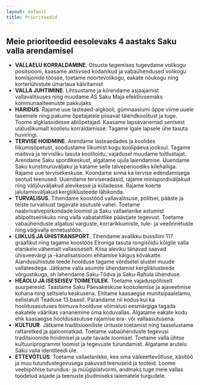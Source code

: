 ```yaml
---
layout: default
title: Prioriteedid
---
```


## Meie prioriteedid eesolevaks 4 aastaks Saku valla arendamisel

* **VALLAELU KORRALDAMINE**. Otsuste tegemises tugevdame volikogu positsiooni, kaasame aktiivsed kodanikud ja vabaühendused volikogu komisjonide töösse, toetame noortevolikogu, eakate nõukogu ning korteriühistute ümarlaua käivitamist
* **VALLA JUHTIMINE**. Lihtsustame ja kiirendame asjaajamist vallavalitsuses ning muudame AS Saku Maja efektiivsemaks kommunaalteenuste pakkujaks
* **HARIDUS**. Rajame uue lasteaed-algkooli, gümnaasiumi õppe viime uuele tasemele ning pakume õpetajatele piisavat täiendkoolitust ja tuge. Toome algklassidesse abiõpetajad. Kaasame lapsevanemad senisest ulatuslikumalt koolielu korraldamisse. Tagame igale lapsele ühe tasuta huviringi.
* **TERVISE HOIDMINE**. Arendame lasteaedades ja koolides liikumisõpetust, soodustame liikumist kogu koolipäeva jooksul. Tagame maitsva ja tervisliku tasuta koolitoidu, vajadusel muudame toitlustajat. Arendame Saku spordikeskust, algatame ujula laiendamise. Uuendame Saku kunstmuruväljaku ja katame selle talveperioodiks kilehalliga. Rajame uue tervisekeskuse. Koondame sinna ka tervise edendamisega seotud teenused. Uuendame terviseradasid, rajame minispordiväljakud ning välijõuväljakud alevikesse ja küladesse. Rajame koerte jalutamisväljakud kergliiklusteede lähikonda.
* **TURVALISUS**. Tihendame koostööd vallavalitsuse, politsei, pääste ja teiste turvalisust tagavate asutuste vahel. Toetame naabrivalvepiirkondade loomist ja Saku vallaelanike astumist abipolitseinikuks ning valla vabatahtlike päästjate tegevust. Toetame vabaühenduste algatusi varguste, korrarikkumiste, tule- ja veeõnnetuste ning vägivalla ennetustöös.
* **LIIKLUS JA ÜHISTRANSPORT**. Tihendame avalikku bussiliini 117 graafikut ning tagame koostöös Elroniga tasuta rongisõidu kõigile valla elanikele vähemalt vallasiseselt. Kiisa aleviku tänavad saavad ühisveevärgi ja -kanalisatsiooni ehitamise käigus kõvakatte. Aiandusühistute teede hoolduse tagame võrdsetel alustel muude vallateedega. Jätkame valla asumite ühendamist kergliiklusteede võrgustikuga, sh lahendame Saku-Tõdva ja Saku-Rahula ühenduse.
* **HEAOLU JA ISESEISEV TOIMETULEK**. Toetame vajaduspõhiselt suurperesid. Taastame Saku Päevakeskuse koosolemise ja ajaveetmise kohana ning seltsielu keskusena. Ehitame kaasaegse munitsipaalelamu, eelistatult Teaduse 13 baasil. Parandame nii kodus kui ka hooldusasutuses toimuva hoolduse võimalusi eesmärgiga tagada eakatele väärikas vananemine oma koduvallas. Algatame eakate kodu ehk kaasaegse hooldusasutuse rajamise era- või vallaasutusena.
* **KULTUUR**. Jätkame traditsiooniliste ürituste toetamist ning taaselustame rattaretked ja ajaloomatkad. Toetame vabaühenduste tegevusi traditsioonide hoidmisel ja uute tavade loomisel. Toetame valla ühtse kultuuriprogrammi loomist ja tegevuste turundamist. Algatame arutelu Saku valla identiteedi üle.
* **ETTEVÕTLUS**. Toetame vallaelanikke, kes oma väikeettevõtluse, käsitöö ja muu tulundustegevusega pakuvad teenuseid ja tooteid. Loome veebipõhise turundus- ja müügiplatvormi, andmaks tuge meie vallas toodetud asjade ja teenuste jõudmiseks laiematele turgudele.

